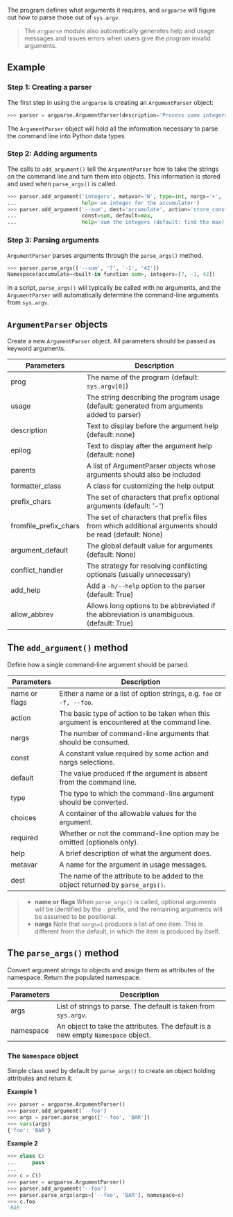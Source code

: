 The program defines what arguments it requires, and `argparse` will figure out how to parse those out of `sys.argv`.

> The `argparse` module also automatically generates help and usage messages and issues errors when users give the program invalid arguments.

## Example

### Step 1: Creating a parser

The first step in using the `argparse` is creating an `ArgumentParser` object:

```python
>>> parser = argparse.ArgumentParser(description='Process some integers.')
```

The `ArgumentParser` object will hold all the information necessary to parse the command line into Python data types.

### Step 2: Adding arguments

The calls to `add_argument()` tell the `ArgumentParser` how to take the strings on the command line and turn them into objects. This information is stored and used when `parse_args()` is called.

```python
>>> parser.add_argument('integers', metavar='N', type=int, nargs='+',
...                     help='an integer for the accumulator')
>>> parser.add_argument('--sum', dest='accumulate', action='store_const',
...                     const=sum, default=max,
...                     help='sum the integers (default: find the max)')
```

### Step 3: Parsing arguments

`ArgumentParser` parses arguments through the `parse_args()` method.

```python
>>> parser.parse_args(['--sum', '7', '-1', '42'])
Namespace(accumulate=<built-in function sum>, integers=[7, -1, 42])
```

In a script, `parse_args()` will typically be called with no arguments, and the `ArgumentParser` will automatically determine the command-line arguments from `sys.argv`.

## `ArgumentParser` objects

Create a new `ArgumentParser` object. All parameters should be passed as keyword arguments.

| Parameters | Description |
| --- | --- |
| prog | The name of the program (default: `sys.argv[0]`) |
| usage | The string describing the program usage (default: generated from arguments added to parser) |
| description | Text to display before the argument help (default: none) |
| epilog | Text to display after the argument help (default: none) |
| parents | A list of ArgumentParser objects whose arguments should also be included |
| formatter_class | A class for customizing the help output |
| prefix_chars | The set of characters that prefix optional arguments (default: '-') |
| fromfile_prefix_chars | The set of characters that prefix files from which additional arguments should be read (default: None) |
| argument_default | The global default value for arguments (default: None) |
| conflict_handler | The strategy for resolving conflicting optionals (usually unnecessary) |
| add_help | Add a `-h/--help` option to the parser (default: True) |
| allow_abbrev | Allows long options to be abbreviated if the abbreviation is unambiguous. (default: True) |

## The `add_argument()` method

Define how a single command-line argument should be parsed.

| Parameters | Description |
| --- | --- |
| name or flags | Either a name or a list of option strings, e.g. `foo` or `-f, --foo`. |
| action | The basic type of action to be taken when this argument is encountered at the command line. |
| nargs | The number of command-line arguments that should be consumed. |
| const | A constant value required by some action and nargs selections. |
| default | The value produced if the argument is absent from the command line. |
| type | The type to which the command-line argument should be converted. |
| choices | A container of the allowable values for the argument. |
| required | Whether or not the command-line option may be omitted (optionals only). |
| help | A brief description of what the argument does. |
| metavar | A name for the argument in usage messages. |
| dest | The name of the attribute to be added to the object returned by `parse_args()`. |

> - **name or flags** When `parse_args()` is called, optional arguments will be identified by the `-` prefix, and the remaining arguments will be assumed to be positional.
> - **nargs** Note that `nargs=1` produces a list of one item. This is different from the default, in which the item is produced by itself.

## The `parse_args()` method

Convert argument strings to objects and assign them as attributes of the namespace. Return the populated namespace.

| Parameters | Description |
| --- | --- |
| args | List of strings to parse. The default is taken from `sys.argv`. |
| namespace | An object to take the attributes. The default is a new empty `Namespace` object. |

### The `Namespace` object

Simple class used by default by `parse_args()` to create an object holding attributes and return it.

**Example 1**

```python
>>> parser = argparse.ArgumentParser()
>>> parser.add_argument('--foo')
>>> args = parser.parse_args(['--foo', 'BAR'])
>>> vars(args)
{'foo': 'BAR'}
```

**Example 2**

```python
>>> class C:
...     pass
...
>>> c = C()
>>> parser = argparse.ArgumentParser()
>>> parser.add_argument('--foo')
>>> parser.parse_args(args=['--foo', 'BAR'], namespace=c)
>>> c.foo
'BAR'
```
